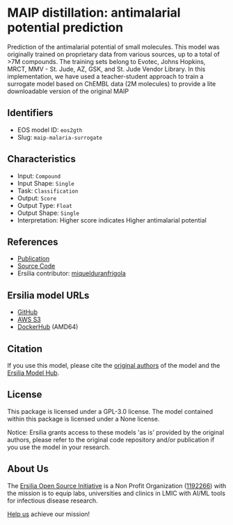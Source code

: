 # MAIP distillation: antimalarial potential prediction

Prediction of the antimalarial potential of small molecules. This model was originally trained on proprietary data from various sources, up to a total of >7M compounds. The training sets belong to Evotec, Johns Hopkins, MRCT, MMV - St. Jude, AZ, GSK, and St. Jude Vendor Library. In this implementation, we have used a teacher-student approach to train a surrogate model based on ChEMBL data (2M molecules) to provide a lite downloadable version of the original MAIP

## Identifiers

* EOS model ID: `eos2gth`
* Slug: `maip-malaria-surrogate`

## Characteristics

* Input: `Compound`
* Input Shape: `Single`
* Task: `Classification`
* Output: `Score`
* Output Type: `Float`
* Output Shape: `Single`
* Interpretation: Higher score indicates Higher antimalarial potential

## References

* [Publication](https://jcheminf.biomedcentral.com/articles/10.1186/s13321-021-00487-2)
* [Source Code](https://www.ebi.ac.uk/chembl/maip/)
* Ersilia contributor: [miquelduranfrigola](https://github.com/miquelduranfrigola)

## Ersilia model URLs
* [GitHub](https://github.com/ersilia-os/eos2gth)
* [AWS S3](https://ersilia-models-zipped.s3.eu-central-1.amazonaws.com/eos2gth.zip)
* [DockerHub](https://hub.docker.com/r/ersiliaos/eos2gth) (AMD64)

## Citation

If you use this model, please cite the [original authors](https://jcheminf.biomedcentral.com/articles/10.1186/s13321-021-00487-2) of the model and the [Ersilia Model Hub](https://github.com/ersilia-os/ersilia/blob/master/CITATION.cff).

## License

This package is licensed under a GPL-3.0 license. The model contained within this package is licensed under a None license.

Notice: Ersilia grants access to these models 'as is' provided by the original authors, please refer to the original code repository and/or publication if you use the model in your research.

## About Us

The [Ersilia Open Source Initiative](https://ersilia.io) is a Non Profit Organization ([1192266](https://register-of-charities.charitycommission.gov.uk/charity-search/-/charity-details/5170657/full-print)) with the mission is to equip labs, universities and clinics in LMIC with AI/ML tools for infectious disease research.

[Help us](https://www.ersilia.io/donate) achieve our mission!